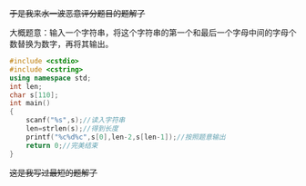 ~~于是我来水一波恶意评分题目的题解了~~

大概题意：输入一个字符串，将这个字符串的第一个和最后一个字母中间的字母个数替换为数字，再将其输出。
```cpp
#include <cstdio>
#include <cstring>
using namespace std;
int len;
char s[110];
int main()
{
    scanf("%s",s);//读入字符串
    len=strlen(s);//得到长度
    printf("%c%d%c",s[0],len-2,s[len-1]);//按照题意输出
    return 0;//完美结束
}
```
~~这是我写过最短的题解了~~